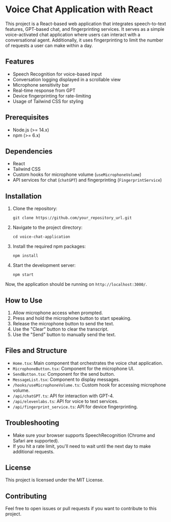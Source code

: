 # Voice Chat Application with React

This project is a React-based web application that integrates speech-to-text features, GPT-based chat, and fingerprinting services. It serves as a simple voice-activated chat application where users can interact with a conversational agent. Additionally, it uses fingerprinting to limit the number of requests a user can make within a day.

## Features

- Speech Recognition for voice-based input
- Conversation logging displayed in a scrollable view
- Microphone sensitivity bar
- Real-time response from GPT
- Device fingerprinting for rate-limiting
- Usage of Tailwind CSS for styling

## Prerequisites

- Node.js (>= 14.x)
- npm (>= 6.x)

## Dependencies

- React
- Tailwind CSS
- Custom hooks for microphone volume (`useMicrophoneVolume`)
- API services for chat (`chatGPT`) and fingerprinting (`FingerprintService`)

## Installation

1. Clone the repository:

   ```
   git clone https://github.com/your_repository_url.git
   ```

2. Navigate to the project directory:

   ```
   cd voice-chat-application
   ```

3. Install the required npm packages:

   ```
   npm install
   ```

4. Start the development server:

   ```
   npm start
   ```

Now, the application should be running on `http://localhost:3000/`.

## How to Use

1. Allow microphone access when prompted.
2. Press and hold the microphone button to start speaking.
3. Release the microphone button to send the text.
4. Use the "Clear" button to clear the transcript.
5. Use the "Send" button to manually send the text.

## Files and Structure

- `Home.tsx`: Main component that orchestrates the voice chat application.
- `MicrophoneButton.tsx`: Component for the microphone UI.
- `SendButton.tsx`: Component for the send button.
- `MessageList.tsx`: Component to display messages.
- `/hooks/useMicrophoneVolume.ts`: Custom hook for accessing microphone volume.
- `/api/chatGPT.ts`: API for interaction with GPT-4.
- `/api/elevenlabs.ts`: API for voice to text services.
- `/api/fingerprint_service.ts`: API for device fingerprinting.

## Troubleshooting

- Make sure your browser supports SpeechRecognition (Chrome and Safari are supported).
- If you hit a rate limit, you'll need to wait until the next day to make additional requests.

## License

This project is licensed under the MIT License.

## Contributing

Feel free to open issues or pull requests if you want to contribute to this project.
